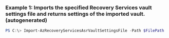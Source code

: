 ### Example 1: Imports the specified Recovery Services vault settings file and returns settings of the imported vault. (autogenerated)
```powershell
PS C:\> Import-AzRecoveryServicesAsrVaultSettingsFile -Path $FilePath
```

